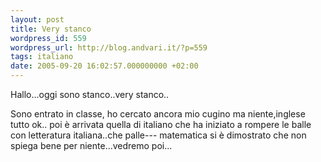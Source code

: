 ```yaml
---
layout: post
title: Very stanco
wordpress_id: 559
wordpress_url: http://blog.andvari.it/?p=559
tags: italiano
date: 2005-09-20 16:02:57.000000000 +02:00
---
```

Hallo...oggi sono stanco..very stanco..

Sono entrato in classe, ho cercato ancora mio cugino ma niente,inglese tutto ok.. poi è arrivata quella di italiano che ha iniziato a rompere le balle con letteratura italiana..che palle--- matematica si è dimostrato che non spiega bene per niente...vedremo poi...
